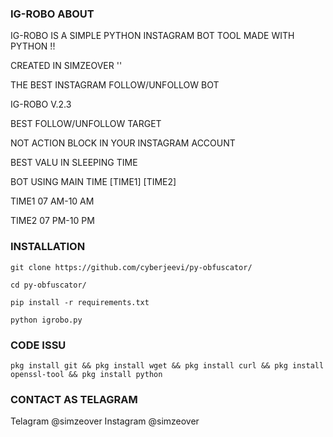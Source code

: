 	 
### IG-ROBO ABOUT

IG-ROBO IS A SIMPLE PYTHON INSTAGRAM BOT TOOL MADE WITH PYTHON !!

CREATED IN SIMZEOVER ''

THE BEST INSTAGRAM FOLLOW/UNFOLLOW BOT

IG-ROBO V.2.3

BEST FOLLOW/UNFOLLOW TARGET 

NOT ACTION BLOCK IN YOUR INSTAGRAM ACCOUNT

BEST VALU IN SLEEPING TIME

BOT USING MAIN TIME [TIME1] [TIME2]

TIME1 07 AM-10 AM 

TIME2 07 PM-10 PM

### INSTALLATION

```
git clone https://github.com/cyberjeevi/py-obfuscator/
```
```
cd py-obfuscator/
```
```
pip install -r requirements.txt
```
```
python igrobo.py
```

### CODE ISSU

```
pkg install git && pkg install wget && pkg install curl && pkg install openssl-tool && pkg install python

```

### CONTACT AS TELAGRAM
 Telagram @simzeover
 Instagram @simzeover

